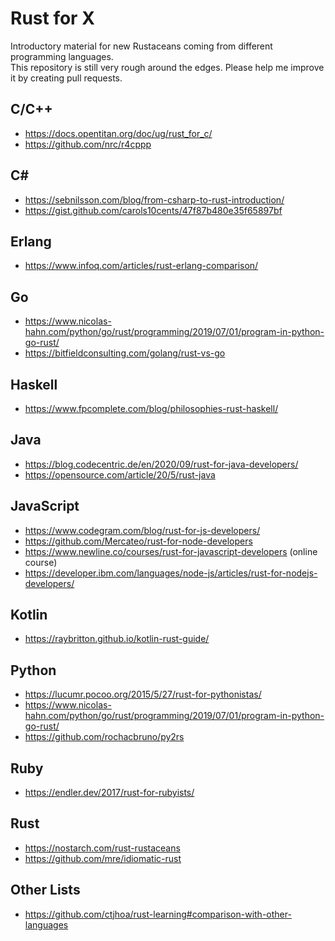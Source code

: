 # Rust for X

Introductory material for new Rustaceans coming from different programming languages.  
This repository is still very rough around the edges. Please help me improve it by creating pull requests.

## C/C++

* https://docs.opentitan.org/doc/ug/rust_for_c/
* https://github.com/nrc/r4cppp

## C#

* https://sebnilsson.com/blog/from-csharp-to-rust-introduction/
* https://gist.github.com/carols10cents/47f87b480e35f65897bf

## Erlang

* https://www.infoq.com/articles/rust-erlang-comparison/

## Go

* https://www.nicolas-hahn.com/python/go/rust/programming/2019/07/01/program-in-python-go-rust/
* https://bitfieldconsulting.com/golang/rust-vs-go

## Haskell

* https://www.fpcomplete.com/blog/philosophies-rust-haskell/

## Java

* https://blog.codecentric.de/en/2020/09/rust-for-java-developers/
* https://opensource.com/article/20/5/rust-java

## JavaScript

* https://www.codegram.com/blog/rust-for-js-developers/
* https://github.com/Mercateo/rust-for-node-developers
* https://www.newline.co/courses/rust-for-javascript-developers (online course)
* https://developer.ibm.com/languages/node-js/articles/rust-for-nodejs-developers/

## Kotlin

* https://raybritton.github.io/kotlin-rust-guide/

## Python

* https://lucumr.pocoo.org/2015/5/27/rust-for-pythonistas/
* https://www.nicolas-hahn.com/python/go/rust/programming/2019/07/01/program-in-python-go-rust/
* https://github.com/rochacbruno/py2rs

## Ruby

* https://endler.dev/2017/rust-for-rubyists/

## Rust

* https://nostarch.com/rust-rustaceans
* https://github.com/mre/idiomatic-rust

## Other Lists

* https://github.com/ctjhoa/rust-learning#comparison-with-other-languages

